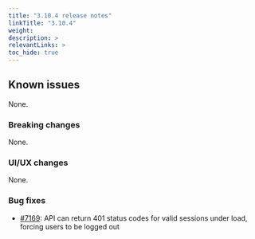 ```yaml
---
title: "3.10.4 release notes"
linkTitle: "3.10.4"
weight: 
description: >
relevantLinks: >
toc_hide: true
---
```


## Known issues

None.

### Breaking changes

None.

### UI/UX changes

None.

### Bug fixes

- [#7169](https://github.com/medic/cht-core/issues/7169): API can return 401 status codes for valid sessions under load, forcing users to be logged out
